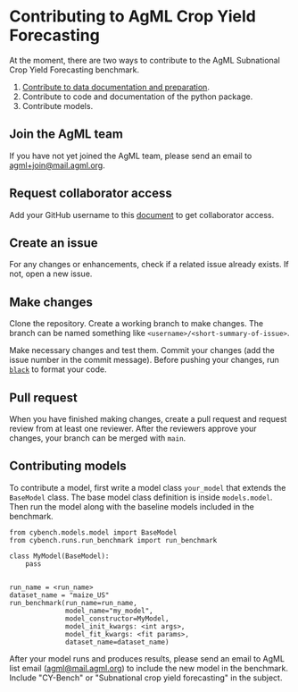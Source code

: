 # Contributing to AgML Crop Yield Forecasting

At the moment, there are two ways to contribute to the AgML Subnational Crop Yield Forecasting benchmark.
1. [Contribute to data documentation and preparation](data_preparation/CONTRIBUTING.md).
2. Contribute to code and documentation of the python package.
3. Contribute models.

## Join the AgML team
If you have not yet joined the AgML team, please send an email to agml+join@mail.agml.org.

## Request collaborator access
Add your GitHub username to this [document](https://docs.google.com/document/d/1Hhk2BEHmvHxg8ghc4pVRcGNvvIoX8XKN3Mj5hsSmC4A/edit?usp=sharing) to get collaborator access.

## Create an issue
For any changes or enhancements, check if a related issue already exists. If not, open a new issue.

## Make changes
Clone the repository. Create a working branch to make changes. The branch can be named something like
`<username>/<short-summary-of-issue>`.

Make necessary changes and test them. Commit your changes (add the issue number in the commit message). Before pushing your changes, run [`black`](https://github.com/psf/black) to format your code.

## Pull request
When you have finished making changes, create a pull request and request review from at least one reviewer. After the reviewers approve your changes, your branch can be merged with `main`.

## Contributing models
To contribute a model, first write a model class `your_model` that extends the `BaseModel` class. The base model class definition is
inside `models.model`. Then run the model along with the baseline models included in the benchmark.

```
from cybench.models.model import BaseModel
from cybench.runs.run_benchmark import run_benchmark

class MyModel(BaseModel): 
    pass


run_name = <run_name>
dataset_name = "maize_US"
run_benchmark(run_name=run_name, 
              model_name="my_model",
              model_constructor=MyModel,
              model_init_kwargs: <int args>,
              model_fit_kwargs: <fit params>,
              dataset_name=dataset_name)

```

After your model runs and produces results, please send an email to AgML list email (agml@mail.agml.org) to include the new model in the benchmark. Include "CY-Bench" or "Subnational crop yield forecasting" in the subject.
